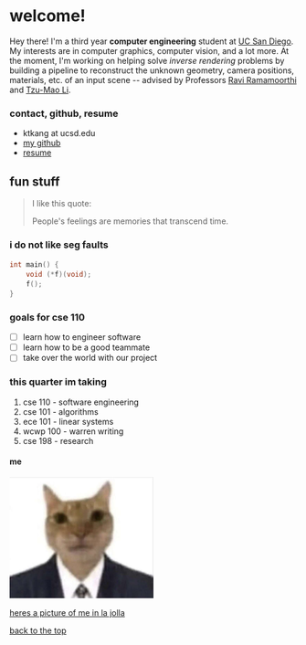 # welcome!
Hey there! I'm a third year **computer engineering** student at [UC San
Diego](https://ucsd.edu/). My interests are in computer graphics, computer
vision, and a lot more. At the moment, I'm working on helping solve *inverse
rendering* problems by building a pipeline to reconstruct the unknown geometry,
camera positions, materials, etc. of an input scene -- advised by Professors 
[Ravi Ramamoorthi](https://cseweb.ucsd.edu/~ravir/) and 
[Tzu-Mao Li](https://cseweb.ucsd.edu/~tzli/).

### contact, github, resume
- ktkang at ucsd.edu
- [my github](https://github.com/thekangster)
- [resume](assets/kevinkangResume2023.pdf)

## fun stuff

> I like this quote:
>
> People's feelings are memories that transcend time.

### i do not like seg faults
```c
int main() {
    void (*f)(void);
    f();
}
```

### goals for cse 110 
- [ ] learn how to engineer software
- [ ] learn how to be a good teammate
- [ ] take over the world with our project

### this quarter im taking
1. cse 110 - software engineering
2. cse 101 - algorithms
3. ece 101 - linear systems
4. wcwp 100 - warren writing
5. cse 198 - research

#### me
<img src="assets/images/cat.jpg" width="50%" height="50%" 
    title="do you know what the cat command does?">

[heres a picture of me in la jolla](cool.md)

[back to the top](#welcome!)
